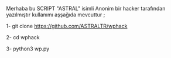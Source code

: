 Merhaba bu SCRIPT "ASTRAL" isimli Anonim bir hacker tarafından yazılmıştır 
kullanımı aşşağıda mevcuttur ;

1- git clone https://github.com/ASTRALTR/wphack

2- cd wphack

3- python3 wp.py
